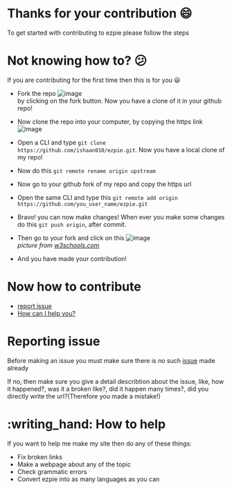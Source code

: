 # Thanks for your contribution :smile:
To get started with contributing to ezpie please follow the steps

# Not knowing how to? :confused:
If you are contributing for the first time then this is for you :smiley:

- Fork the repo ![image](https://user-images.githubusercontent.com/104765117/184096307-74df44b7-47c7-42c5-8318-4351a4a11275.png) \
by clicking on the fork button. Now you have a clone of it in your github repo!

- Now clone the repo into your computer, by copying the https link 
![image](https://user-images.githubusercontent.com/104765117/184096752-f5130e16-dfbd-4845-a6c6-6380785dc6d4.png)

- Open a CLI and type `git clone https://github.com/ishaan010/ezpie.git`. Now you have a local clone of my repo!

- Now do this `git remote rename origin upstream`

- Now go to your github fork of my repo and copy the https url

- Open the same CLI and type this `git remote add origin https://github.com/you_user_name/ezpie.git`

- Bravo! you can now make changes! When ever you make some changes do this `git push origin`, after commit.

- Then go to your fork and click on this
![image](https://user-images.githubusercontent.com/104765117/184098671-6277ac1a-b403-4cfe-9fa6-78846033aa6f.png) \
_picture from [w3schools.com](https://w3schools.com)_

- And you have made your contribution!

# Now how to contribute
- [report issue](https://github.com/ishaan010/ezpie/blob/master/CONTRIBUTING.md#issue)
- [How can I help you?](https://github.com/ishaan010/ezpie/blob/master/CONTRIBUTING.md#help)


<div id="issue">
  <h1>Reporting issue</h1>
  <p>
    Before making an issue you must make sure there is no such <a href="https://github.com/ishaan010/ezpie/issues">issue</a> made already
  </p>
  <p>
    If no, then make sure you give a detail describtion about the issue, like, how it happened?, was it a broken like?, did it happen many times?, did you directly         write the url?(Therefore you made a mistake!)
  </p>
</div>

<div id="help">
  <h1>:writing_hand: How to help</h1>
  <p>
    If you want to help me make my site then do any of these things:
    <ul>
      <li>Fix broken links</li>
      <li>Make a webpage about any of the topic</li>
      <li>Check grammatic errors</li>
      <li>Convert ezpie into as many languages as you can</li>
    </ul>
  </p>
</div>
